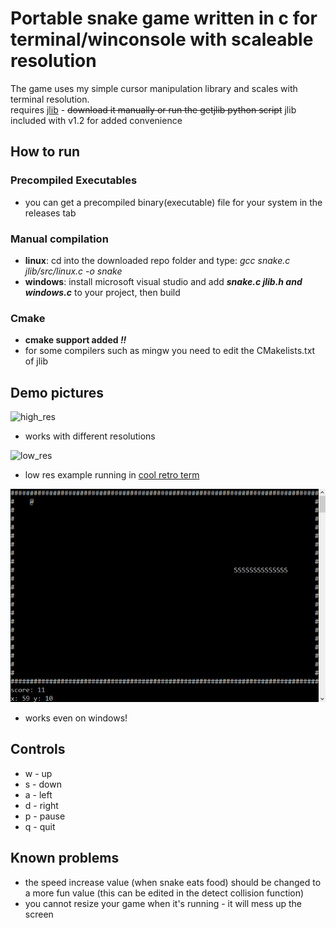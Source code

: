 Portable snake game written in c for terminal/winconsole with scaleable resolution
===

The game uses my simple cursor manipulation library and scales with terminal resolution.  
requires [jlib](https://github.com/jarekt/jlib) - ~~download it manually or run the getjlib python script~~ jlib included with v1.2 for added convenience

## How to run
### Precompiled Executables
- you can get a precompiled binary(executable) file for your system in the releases tab
### Manual compilation
- **linux**: cd into the downloaded repo folder and type: *gcc snake.c jlib/src/linux.c -o snake*
- **windows**: install microsoft visual studio and add ***snake.c jlib.h and windows.c*** to your project, then build
### Cmake
- **cmake support added *!!***
- for some compilers such as mingw you need to edit the CMakelists.txt of jlib

## Demo pictures
![high_res](img/snake1.png)
* works with different resolutions

![low_res](img/snake2.png)
* low res example running in [cool retro term](https://github.com/Swordfish90/cool-retro-term)

![windows](img/windows.png)
* works even on windows!

## Controls
- w - up
- s - down
- a - left
- d - right
- p - pause
- q - quit


## Known problems
- the speed increase value (when snake eats food) should be changed to a more fun value (this can be edited in the detect collision function)
- you cannot resize your game when it's running - it will mess up the screen